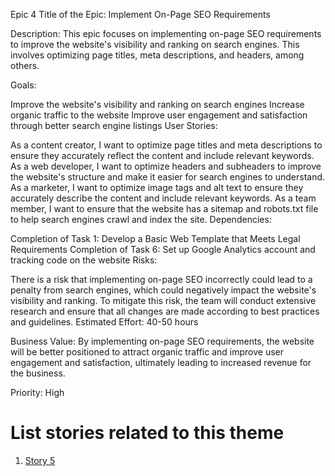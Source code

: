 Epic 4
Title of the Epic: Implement On-Page SEO Requirements

Description: This epic focuses on implementing on-page SEO requirements to improve the website's visibility and ranking on search engines. This involves optimizing page titles, meta descriptions, and headers, among others.

Goals:

Improve the website's visibility and ranking on search engines
Increase organic traffic to the website
Improve user engagement and satisfaction through better search engine listings
User Stories:

As a content creator, I want to optimize page titles and meta descriptions to ensure they accurately reflect the content and include relevant keywords.
As a web developer, I want to optimize headers and subheaders to improve the website's structure and make it easier for search engines to understand.
As a marketer, I want to optimize image tags and alt text to ensure they accurately describe the content and include relevant keywords.
As a team member, I want to ensure that the website has a sitemap and robots.txt file to help search engines crawl and index the site.
Dependencies:

Completion of Task 1: Develop a Basic Web Template that Meets Legal Requirements
Completion of Task 6: Set up Google Analytics account and tracking code on the website
Risks:

There is a risk that implementing on-page SEO incorrectly could lead to a penalty from search engines, which could negatively impact the website's visibility and ranking.
To mitigate this risk, the team will conduct extensive research and ensure that all changes are made according to best practices and guidelines.
Estimated Effort: 40-50 hours

Business Value: By implementing on-page SEO requirements, the website will be better positioned to attract organic traffic and improve user engagement and satisfaction, ultimately leading to increased revenue for the business.

Priority: High

# List stories related to this theme

1. [Story 5](documentation/templates/theme/initiatives/epics/stories/user_story_5.md)
